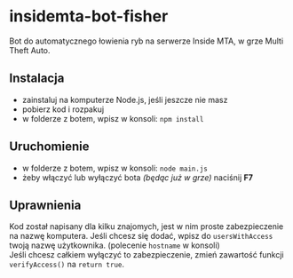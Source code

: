 # insidemta-bot-fisher
Bot do automatycznego łowienia ryb na serwerze Inside MTA, w grze Multi Theft Auto.

## Instalacja
- zainstaluj na komputerze Node.js, jeśli jeszcze nie masz
- pobierz kod i rozpakuj
- w folderze z botem, wpisz w konsoli: `npm install`

## Uruchomienie
- w folderze z botem, wpisz w konsoli: `node main.js`
- żeby włączyć lub wyłączyć bota *(będąc już w grze)* naciśnij **F7**

## Uprawnienia
Kod został napisany dla kilku znajomych, jest w nim proste zabezpieczenie na nazwę komputera. Jeśli chcesz się dodać, wpisz do `usersWithAccess` twoją nazwę użytkownika. (polecenie `hostname` w konsoli)\
Jeśli chcesz całkiem wyłączyć to zabezpieczenie, zmień zawartość funkcji `verifyAccess()` na `return true`.

